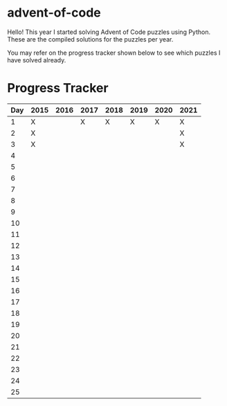 # advent-of-code
Hello! This year I started solving Advent of Code puzzles using Python. These are the compiled solutions for the puzzles per year. 

You may refer on the progress tracker shown below to see which puzzles I have solved already.


# Progress Tracker

Day | 2015 | 2016 | 2017 | 2018 | 2019 | 2020 | 2021
--- | ---- | ---- | ---- | ----| ---- | ---- | ----
1 | X |  | X | X | X | X | X
2 | X |  |  | |  |  | X
3 | X |  |  | |  |  | X
4 |  |  |  | |  |  | 
5 |  |  |  | |  |  | 
6 |  |  |  | |  |  | 
7 |  |  |  | |  |  | 
8 |  |  |  | |  |  | 
9 |  |  |  | |  |  | 
10 |  |  |  | |  |  | 
11 |  |  |  | |  |  | 
12 |  |  |  | |  |  | 
13 |  |  |  | |  |  | 
14 |  |  |  | |  |  | 
15 |  |  |  | |  |  | 
16 |  |  |  | |  |  | 
17 |  |  |  | |  |  | 
18 |  |  |  | |  |  | 
19 |  |  |  | |  |  | 
20 |  |  |  | |  |  | 
21 |  |  |  | |  |  | 
22 |  |  |  | |  |  | 
23 |  |  |  | |  |  | 
24 |  |  |  | |  |  | 
25 |  |  |  | |  |  | 
